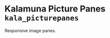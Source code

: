 Kalamuna Picture Panes `kala_picturepanes`
=========================================

Responsive image panes.
